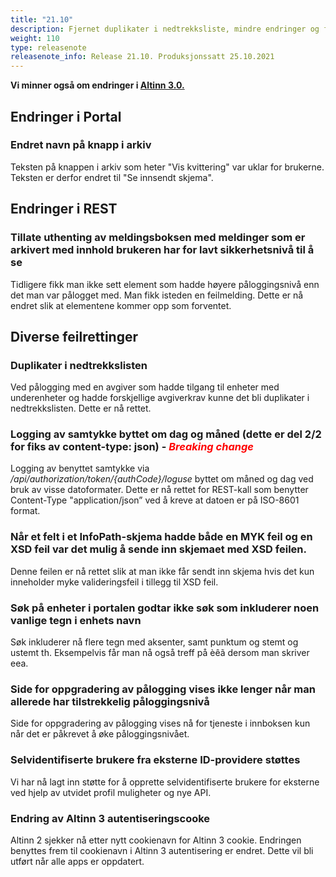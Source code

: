 ```yaml
---
title: "21.10"
description: Fjernet duplikater i nedtrekksliste, mindre endringer og feilrettinger
weight: 110
type: releasenote
releasenote_info: Release 21.10. Produksjonssatt 25.10.2021 
---
```


**Vi minner også om endringer i [Altinn 3.0.](https://github.com/Altinn/altinn-studio/releases)**

## Endringer i Portal

### Endret navn på knapp i arkiv

Teksten på knappen i arkiv som heter "Vis kvittering" var uklar for brukerne. Teksten er derfor endret til "Se innsendt skjema".

## Endringer i REST

### Tillate uthenting av meldingsboksen med meldinger som er arkivert med innhold brukeren har for lavt sikkerhetsnivå til å se

Tidligere fikk man ikke sett element som hadde høyere påloggingsnivå enn det man var pålogget med. Man fikk isteden en feilmelding. Dette er nå endret slik at elementene kommer opp som forventet.

## Diverse feilrettinger

### Duplikater i nedtrekkslisten

Ved pålogging med en avgiver som hadde tilgang til enheter med underenheter og hadde forskjellige avgiverkrav kunne det bli duplikater i nedtrekkslisten. Dette er nå rettet.

### Logging av samtykke byttet om dag og måned (dette er del 2/2 for fiks av content-type: json) - <span style="color:red"> *Breaking change*</span>

Logging av benyttet samtykke via */api/authorization/token/{authCode}/loguse* byttet om måned og dag ved bruk av visse datoformater. Dette er nå rettet for REST-kall som benytter Content-Type "application/json” ved å kreve at datoen er på ISO-8601 format.

### Når et felt i et InfoPath-skjema hadde både en MYK feil og en XSD feil var det mulig å sende inn skjemaet med XSD feilen.

Denne feilen er nå rettet slik at man ikke får sendt inn skjema hvis det kun inneholder myke valideringsfeil i tillegg til XSD feil.

### Søk på enheter i portalen godtar ikke søk som inkluderer noen vanlige tegn i enhets navn

Søk inkluderer nå flere tegn med aksenter, samt punktum og stemt og ustemt th. Eksempelvis får man nå også treff på èêã dersom man skriver eea.

### Side for oppgradering av pålogging vises ikke lenger når man allerede har tilstrekkelig påloggingsnivå

Side for oppgradering av pålogging vises nå for tjeneste i innboksen kun når det er påkrevet å øke påloggingsnivået.

### Selvidentifiserte brukere fra eksterne ID-providere støttes

Vi har nå lagt inn støtte for å opprette selvidentifiserte brukere for eksterne ved hjelp av utvidet profil muligheter og nye API.

### Endring av Altinn 3 autentiseringscooke

Altinn 2 sjekker nå etter nytt cookienavn for Altinn 3 cookie. Endringen benyttes frem til cookienavn i Altinn 3 autentisering er endret. Dette vil bli utført når alle apps er oppdatert.